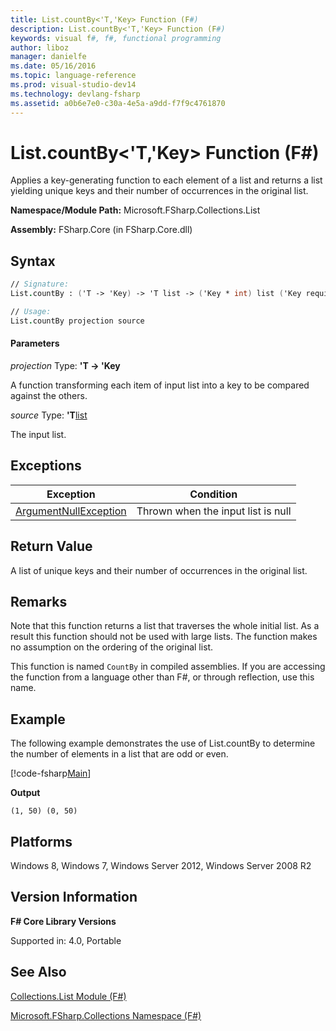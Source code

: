 ```yaml
---
title: List.countBy<'T,'Key> Function (F#)
description: List.countBy<'T,'Key> Function (F#)
keywords: visual f#, f#, functional programming
author: liboz
manager: danielfe
ms.date: 05/16/2016
ms.topic: language-reference
ms.prod: visual-studio-dev14
ms.technology: devlang-fsharp
ms.assetid: a0b6e7e0-c30a-4e5a-a9dd-f7f9c4761870
---
```


# List.countBy<'T,'Key> Function (F#)

Applies a key-generating function to each element of a list and returns a list yielding unique keys and their number of occurrences in the original list.

**Namespace/Module Path:** Microsoft.FSharp.Collections.List

**Assembly:** FSharp.Core (in FSharp.Core.dll)

## Syntax

```fsharp
// Signature:
List.countBy : ('T -> 'Key) -> 'T list -> ('Key * int) list ('Key requires equality)

// Usage:
List.countBy projection source
```

#### Parameters
*projection*
Type: **'T -&gt; 'Key**

A function transforming each item of input list into a key to be compared against the others.

*source*
Type: **'T**[list](https://msdn.microsoft.com/library/c627b668-477b-4409-91ed-06d7f1b3e4a7)

The input list.

## Exceptions

|Exception|Condition|
|----|----|
|[ArgumentNullException](https://msdn.microsoft.com/library/system.argumentnullexception.aspx)|Thrown when the input list is null|

## Return Value

A list of unique keys and their number of occurrences in the original list.

## Remarks
Note that this function returns a list that traverses the whole initial list. As a result this function should not be used with large lists. The function makes no assumption on the ordering of the original list.

This function is named `CountBy` in compiled assemblies. If you are accessing the function from a language other than F#, or through reflection, use this name.

## Example

The following example demonstrates the use of List.countBy to determine the number of elements in a list that are odd or even.

[!code-fsharp[Main](snippets/fslists/snippet115.fs)]

**Output**
```
(1, 50) (0, 50)
```

## Platforms
Windows 8, Windows 7, Windows Server 2012, Windows Server 2008 R2


## Version Information
**F# Core Library Versions**

Supported in: 4.0, Portable

## See Also
[Collections.List Module &#40;F&#35;&#41;](Collections.List-Module-%5BFSharp%5D.md)

[Microsoft.FSharp.Collections Namespace &#40;F&#35;&#41;](Microsoft.FSharp.Collections-Namespace-%5BFSharp%5D.md)
